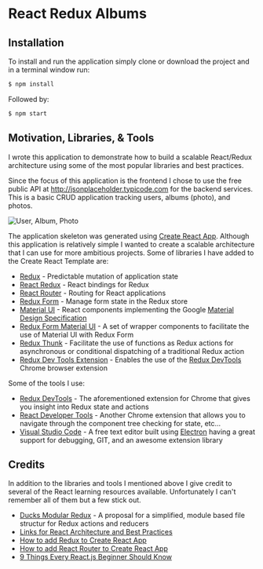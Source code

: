 # React Redux Albums

## Installation
To install and run the application simply clone or download the project and in a terminal window run:

```bash
$ npm install
```
Followed by:

```bash
$ npm start
```
## Motivation, Libraries, & Tools

I wrote this application to demonstrate how to build a scalable React/Redux architecture using some of the most popular libraries and best practices.

Since the focus of this application is the frontend I chose to use the free public API at http://jsonplaceholder.typicode.com for the backend services. This is a basic CRUD application tracking users, albums (photo), and photos.

![User, Album, Photo](https://s3-us-west-2.amazonaws.com/oc-resources/images/user_album_photo.png "User, Album, Photo")

The application skeleton was generated using [Create React App](https://github.com/facebookincubator/create-react-app). Although this application is relatively simple I wanted to create a scalable architecture that I can use for more ambitious projects. Some of libraries I have added to the Create React Template are:

- [Redux](http://redux.js.org/) - Predictable mutation of application state
- [React Redux](https://github.com/reactjs/react-redux) - React bindings for Redux
- [React Router](https://github.com/ReactTraining/react-router) - Routing for React applications
- [Redux Form](https://github.com/erikras/redux-form/) - Manage form state in the Redux store
- [Material UI](https://github.com/callemall/material-ui) - React components implementing the Google [Material Design Specification](https://material.io/guidelines/material-design/introduction.html)
- [Redux Form Material UI](https://github.com/erikras/redux-form-material-ui) - A set of wrapper components to facilitate the use of Material UI with Redux Form
- [Redux Thunk](https://github.com/gaearon/redux-thunk) - Facilitate the use of functions as Redux actions for asynchronous or conditional dispatching of a traditional Redux action
- [Redux Dev Tools Extension](https://github.com/zalmoxisus/redux-devtools-extension) - Enables the use of the [Redux DevTools](https://chrome.google.com/webstore/detail/redux-devtools/lmhkpmbekcpmknklioeibfkpmmfibljd?hl=en) Chrome browser extension

Some of the tools I use:

- [Redux DevTools](https://chrome.google.com/webstore/detail/redux-devtools/lmhkpmbekcpmknklioeibfkpmmfibljd?hl=en) - The aforementioned extension for Chrome that gives you insight into Redux state and actions
- [React Developer Tools](https://chrome.google.com/webstore/detail/react-developer-tools/fmkadmapgofadopljbjfkapdkoienihi?hl=en) - Another Chrome extension that allows you to navigate through the component tree checking for state, etc...
- [Visual Studio Code](https://code.visualstudio.com/) - A free text editor built using [Electron](https://electron.atom.io/) having a great support for debugging, GIT, and an awesome extension library

## Credits

In addition to the libraries and tools I mentioned above I give credit to several of the React learning resources available. Unfortunately I can't remember all of them but a few stick out.

- [Ducks Modular Redux](https://github.com/erikras/ducks-modular-redux) - A proposal for a simplified, module based file structur for Redux actions and reducers
- [Links for React Architecture and Best Practices](https://github.com/markerikson/react-redux-links/blob/master/react-architecture.md)
- [How to add Redux to Create React App](http://www.penta-code.com/how-to-add-redux-to-create-react-app/)
- [How to add React Router to Create React App](http://www.penta-code.com/how-to-add-react-router-to-create-react-app/?src=related)
- [9 Things Every React.js Beginner Should Know](https://camjackson.net/post/9-things-every-reactjs-beginner-should-know)